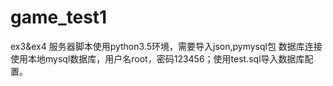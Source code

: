 # game_test1
ex3&amp;ex4
服务器脚本使用python3.5环境，需要导入json,pymysql包
数据库连接使用本地mysql数据库，用户名root，密码123456；使用test.sql导入数据库配置。
